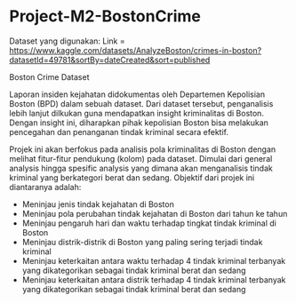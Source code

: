 # Project-M2-BostonCrime

Dataset yang digunakan: Link = https://www.kaggle.com/datasets/AnalyzeBoston/crimes-in-boston?datasetId=49781&sortBy=dateCreated&sort=published

Boston Crime Dataset

Laporan insiden kejahatan didokumentas oleh Departemen Kepolisian Boston (BPD) dalam sebuah dataset. Dari dataset tersebut, penganalisis lebih lanjut dilkukan guna mendapatkan insight kriminalitas di Boston. Dengan insight ini, diharapkan pihak kepolisian Boston bisa melakukan pencegahan dan penanganan tindak kriminal secara efektif. 

Projek ini akan berfokus pada analisis pola kriminalitas di Boston dengan melihat fitur-fitur pendukung (kolom) pada dataset. Dimulai dari general analysis hingga spesific analysis yang dimana akan menganalisis tindak kriminal yang berkategori berat dan sedang. Objektif dari projek ini diantaranya adalah:
- Meninjau jenis tindak kejahatan di Boston
- Meninjau pola perubahan tindak kejahatan di Boston dari tahun ke tahun
- Meninjau pengaruh hari dan waktu terhadap tingkat tindak kriminal di Boston
- Meninjau distrik-distrik di Boston yang paling sering terjadi tindak kriminal 
- Meninjau keterkaitan antara waktu terhadap 4 tindak kriminal terbanyak yang dikategorikan sebagai tindak kriminal berat dan sedang
- Meninjau keterkaitan antara distrik terhadap 4 tindak kriminal terbanyak yang dikategorikan sebagai tindak kriminal berat dan sedang

